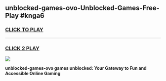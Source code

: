 
## unblocked-games-ovo-Unblocked-Games-Free-Play #knga6
<h3>
<a href="https://us.freeplayer.one?title=unblocked-games-ovo&ref=9M">CLICK TO PLAY</a></h3>
<hr>

<h3>
<a href="https://us.freeplayer.one?title=unblocked-games-ovo&ref=9M">CLICK 2 PLAY</a>
  
</h3>

<a href="https://us.freeplayer.one?title=unblocked-games-ovo&ref=9M"><img src="https://clearcache.store/games.png"></a>


**unblocked-games-ovo games unblocked: Your Gateway to Fun and Accessible Online Gaming**

